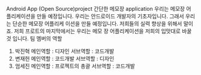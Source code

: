Android App (Open Source)project
간단한 메모장 application
우리는 메모장 어플리케이션을 만들 예정입니다.
우리는 안드로이드 개발자의 기초자입니다. 그래서 우리는 단순한 메모장 어플리케
이션을 만들 예정입니다. 저희들의 실력 향상을 위해서 말이죠.
저희 프로트의 마지막에서는 우리는 메모 장 어플리케이션을 저희의 입맛대로 바꿀 것 입니다.
팀 멤버의 역할
1. 박진혁
메인역할 : 디자인 서브역할 : 코드개발
2. 변재헌
메인역할 : 코드개발 서브역할 : 디자인
3. 엄세진
메인역할 : 프로젝트의 총괄 서브역할 : 코드개발

